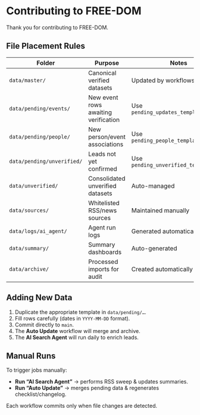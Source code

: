 # Contributing to FREE-DOM

Thank you for contributing to FREE-DOM.

## File Placement Rules

| Folder | Purpose | Notes |
|--------|----------|-------|
| `data/master/` | Canonical verified datasets | Updated by workflows only |
| `data/pending/events/` | New event rows awaiting verification | Use `pending_updates_template.csv` |
| `data/pending/people/` | New person/event associations | Use `pending_people_template.csv` |
| `data/pending/unverified/` | Leads not yet confirmed | Use `pending_unverified_template.csv` |
| `data/unverified/` | Consolidated unverified datasets | Auto-managed |
| `data/sources/` | Whitelisted RSS/news sources | Maintained manually |
| `data/logs/ai_agent/` | Agent run logs | Generated automatically |
| `data/summary/` | Summary dashboards | Auto-generated |
| `data/archive/` | Processed imports for audit | Created automatically |

## Adding New Data

1. Duplicate the appropriate template in `data/pending/…`.
2. Fill rows carefully (dates in `YYYY-MM-DD` format).
3. Commit directly to `main`.
4. The **Auto Update** workflow will merge and archive.
5. The **AI Search Agent** will run daily to enrich leads.

## Manual Runs

To trigger jobs manually:
- **Run “AI Search Agent”** → performs RSS sweep & updates summaries.
- **Run “Auto Update”** → merges pending data & regenerates checklist/changelog.

Each workflow commits only when file changes are detected.
